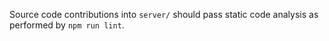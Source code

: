 Source code contributions into `server/` should pass static code analysis as performed by `npm run lint`.
